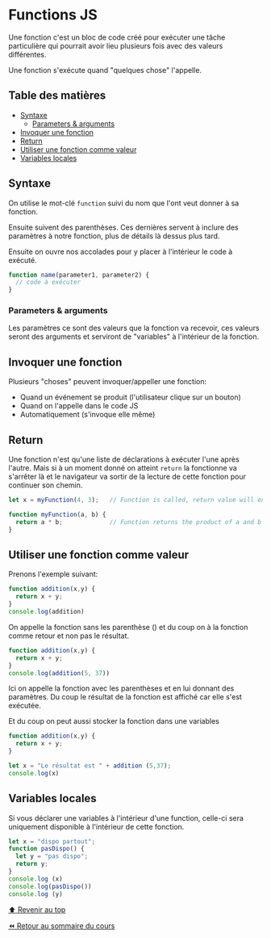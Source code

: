<!-- omit in toc -->
# Functions JS

Une fonction c'est un bloc de code créé pour exécuter une tâche particulière qui pourrait avoir lieu plusieurs fois avec des valeurs différentes.

Une fonction s'exécute quand "quelques chose" l'appelle.

<!-- omit in toc -->
## Table des matières

- [Syntaxe](#syntaxe)
  - [Parameters & arguments](#parameters--arguments)
- [Invoquer une fonction](#invoquer-une-fonction)
- [Return](#return)
- [Utiliser une fonction comme valeur](#utiliser-une-fonction-comme-valeur)
- [Variables locales](#variables-locales)

## Syntaxe

On utilise le mot-clé `function` suivi du nom que l'ont veut donner à sa fonction. 

Ensuite suivent des parenthèses. Ces dernières servent à inclure des paramètres à notre fonction, plus de détails là dessus plus tard.

Ensuite on ouvre nos accolades pour y placer à l'intérieur le code à exécuté.

```js
function name(parameter1, parameter2) {
  // code à exécuter
}
```

### Parameters & arguments

Les paramètres ce sont des valeurs que la fonction va recevoir, ces valeurs seront des arguments et serviront de "variables" à l'intérieur de la fonction.

## Invoquer une fonction

Plusieurs "choses" peuvent invoquer/appeller une fonction: 

- Quand un événement se produit (l'utilisateur clique sur un bouton)
- Quand on l'appelle dans le code JS
- Automatiquement (s'invoque elle même)

## Return

Une fonction n'est qu'une liste de déclarations à exécuter l'une après l'autre. Mais si à un moment donné on atteint `return` la fonctionne va s'arrêter là et le navigateur va sortir de la lecture de cette fonction pour continuer son chemin.

```js
let x = myFunction(4, 3);   // Function is called, return value will end up in x

function myFunction(a, b) {
  return a * b;             // Function returns the product of a and b
}
```

## Utiliser une fonction comme valeur

Prenons l'exemple suivant:

```js
function addition(x,y) {
  return x + y;
}
console.log(addition)
```

On appelle la fonction sans les parenthèse () et du coup on à la fonction comme retour et non pas le résultat.

```js
function addition(x,y) {
  return x + y;
}
console.log(addition(5, 37))
```

Ici on appelle la fonction avec les parenthèses et en lui donnant des paramètres. Du coup le résultat de la fonction est affiché car elle s'est exécutée.

Et du coup on peut aussi stocker la fonction dans une variables

```js
function addition(x,y) {
  return x + y;
}

let x = "Le résultat est " + addition (5,37);
console.log(x)
```

## Variables locales

Si vous déclarer une variables à l'intérieur d'une function, celle-ci sera uniquement disponible à l'intérieur de cette fonction.

```js
let x = "dispo partout";
function pasDispo() {
  let y = "pas dispo";
  return y;
}
console.log (x)
console.log(pasDispo())
console.log (y)
```

[:arrow_up: Revenir au top](#table-des-matières)

[:rewind: Retour au sommaire du cours](./README.md#table-des-matières)
